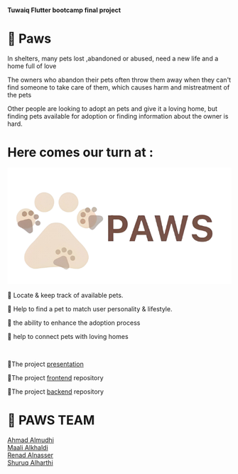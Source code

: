 
 <h4>Tuwaiq Flutter bootcamp final project</h4>
 
#  🐾 Paws

In shelters, many pets lost ,abandoned or abused, need a new life and a home full of love

The owners who abandon their pets often throw them away when they can't find someone to take care of them, which causes harm and mistreatment of the pets 

Other people are looking to adopt an pets and give it a loving home, but finding pets available for adoption or finding information about the owner is hard.

# Here comes our turn at :

![Alt text](https://github.com/AhmadAlmudhi/Paws/blob/main/PAWS%20LOGO.png?raw=true)


🐾 Locate & keep track of available pets.

🐾 Help to find a pet to match user personality & lifestyle.

🐾 the ability to enhance the adoption process

 🐾 help to connect pets with loving homes

<br/>


📎The project
<a href="https://www.canva.com/design/DAFmfb_730I/3AA9hSC8RczlMfb8dIQ7Kw/view?utm_content=DAFmfb_730I&utm_campaign=designshare&utm_medium=link&utm_source=publishsharelink" target="_blank">presentation</a>

📎The project
<a href="https://github.com/AhmadAlmudhi/paws-frontend/tree/main/paws_frontend" target="_blank">frontend</a>
repository

📎The project
<a href="https://github.com/AhmadAlmudhi/paws-backend" target="_blank">backend</a>
repository


# 👥 PAWS TEAM 


<a href="https://github.com/AhmadAlmudhi" target="_blank">Ahmad Almudhi</a>
<br>
<a href="https://github.com/3Maali" target="_blank">Maali Alkhaldi</a>
<br>
<a href="https://github.com/renad17" target="_blank">Renad Alnasser</a>
<br>
<a href="https://github.com/shuruqalharthi12" target="_blank">Shuruq Alharthi</a>
